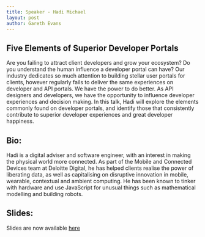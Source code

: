 ```yaml
---
title: Speaker - Hadi Michael
layout: post
author: Gareth Evans
---
```


## Five Elements of Superior Developer Portals
 
Are you failing to attract client developers and grow your ecosystem? Do you understand the human influence a developer portal can have? Our industry dedicates so much attention to building stellar user portals for clients, however regularly fails to deliver the same experiences on developer and API portals. We have the power to do better. As API designers and developers, we have the opportunity to influence developer experiences and decision making. In this talk, Hadi will explore the elements commonly found on developer portals, and identify those that consistently contribute to superior developer experiences and great developer happiness.

## Bio:

Hadi is a digital adviser and software engineer, with an interest in making the physical world more connected. As part of the Mobile and Connected Devices team at Deloitte Digital, he has helped clients realise the power of liberating data, as well as capitalising on disruptive innovation in mobile, wearable, contextual and ambient computing. He has been known to tinker with hardware and use JavaScript for unusual things such as mathematical modelling and building robots.

## Slides:
 
Slides are now available [here](http://apidaysnz.s3-website-ap-southeast-2.amazonaws.com/michael.pdf)